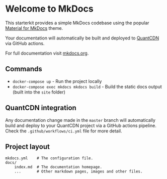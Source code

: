 # Welcome to MkDocs

This starterkit provides a simple MkDocs codebase using the popular [Material for MkDocs](https://squidfunk.github.io/mkdocs-material/) theme.

Your documentation will automatically be built and deployed to [QuantCDN](https://www.quantcdn.io) via GitHub actions.

For full documentation visit [mkdocs.org](https://www.mkdocs.org).

## Commands

* `docker-compose up` - Run the project locally
* `docker-compose exec mkdocs mkdocs build` - Build the static docs output (built into the `site` folder)

## QuantCDN integration

Any documentation change made in the `master` branch will automatically build and deploy to your QuantCDN project via a GitHub actions pipeline. Check the `.github/workflows/ci.yml` file for more detail.


## Project layout

    mkdocs.yml    # The configuration file.
    docs/
        index.md  # The documentation homepage.
        ...       # Other markdown pages, images and other files.
